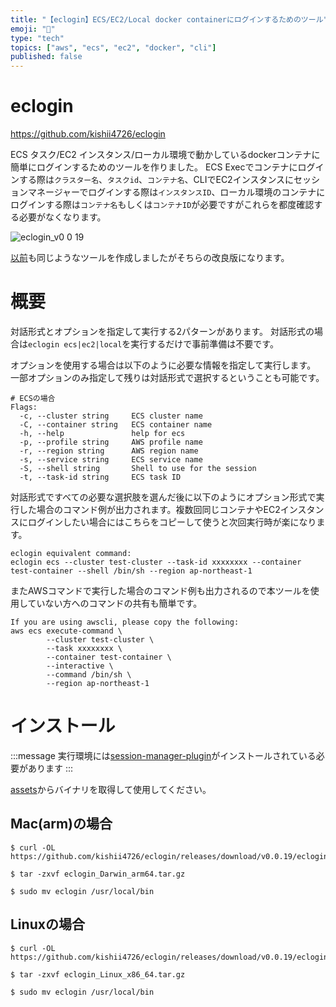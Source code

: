 ```yaml
---
title: "【eclogin】ECS/EC2/Local docker containerにログインするためのツール"
emoji: "🦉"
type: "tech"
topics: ["aws", "ecs", "ec2", "docker", "cli"]
published: false
---
```


# eclogin
https://github.com/kishii4726/eclogin

ECS タスク/EC2 インスタンス/ローカル環境で動かしているdockerコンテナに簡単にログインするためのツールを作りました。
ECS Execでコンテナにログインする際は`クラスター名`、`タスクid`、`コンテナ名`、CLIでEC2インスタンスにセッションマネージャーでログインする際は`インスタンスID`、ローカル環境のコンテナにログインする際は`コンテナ名`もしくは`コンテナID`が必要ですがこれらを都度確認する必要がなくなります。

![eclogin_v0 0 19](https://github.com/user-attachments/assets/a10ad39c-4d33-4e81-8b92-da4fe19936ee)

[以前](https://github.com/kishii4726/ecsh)も同じようなツールを作成しましたがそちらの改良版になります。

# 概要
対話形式とオプションを指定して実行する2パターンがあります。
対話形式の場合は`eclogin ecs|ec2|local`を実行するだけで事前準備は不要です。

オプションを使用する場合は以下のように必要な情報を指定して実行します。
一部オプションのみ指定して残りは対話形式で選択するということも可能です。
```
# ECSの場合
Flags:
  -c, --cluster string     ECS cluster name
  -C, --container string   ECS container name
  -h, --help               help for ecs
  -p, --profile string     AWS profile name
  -r, --region string      AWS region name
  -s, --service string     ECS service name
  -S, --shell string       Shell to use for the session
  -t, --task-id string     ECS task ID
```

対話形式ですべての必要な選択肢を選んだ後に以下のようにオプション形式で実行した場合のコマンド例が出力されます。複数回同じコンテナやEC2インスタンスにログインしたい場合にはこちらをコピーして使うと次回実行時が楽になります。
```
eclogin equivalent command:
eclogin ecs --cluster test-cluster --task-id xxxxxxxx --container test-container --shell /bin/sh --region ap-northeast-1
```

またAWSコマンドで実行した場合のコマンド例も出力されるので本ツールを使用していない方へのコマンドの共有も簡単です。
```
If you are using awscli, please copy the following:
aws ecs execute-command \
        --cluster test-cluster \
        --task xxxxxxxx \
        --container test-container \
        --interactive \
        --command /bin/sh \
        --region ap-northeast-1
```

# インストール

:::message
実行環境には[session-manager-plugin](https://docs.aws.amazon.com/ja_jp/systems-manager/latest/userguide/session-manager-working-with-install-plugin.html)がインストールされている必要があります
:::

[assets](https://github.com/kishii4726/eclogin/releases)からバイナリを取得して使用してください。

## Mac(arm)の場合
```
$ curl -OL https://github.com/kishii4726/eclogin/releases/download/v0.0.19/eclogin_Darwin_arm64.tar.gz

$ tar -zxvf eclogin_Darwin_arm64.tar.gz

$ sudo mv eclogin /usr/local/bin
```

## Linuxの場合
```
$ curl -OL https://github.com/kishii4726/eclogin/releases/download/v0.0.19/eclogin_Linux_x86_64.tar.gz

$ tar -zxvf eclogin_Linux_x86_64.tar.gz

$ sudo mv eclogin /usr/local/bin
```
